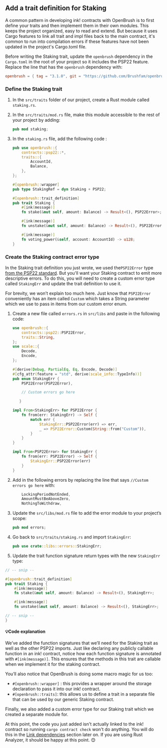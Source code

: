 ## Add a trait definition for Staking

A common pattern in developing ink! contracts with OpenBrush is to first define your traits and then implement them in their own modules. This keeps the project organized, easy to read and extend. But because it uses Cargo features to link all trait and impl files back to the main contract, it's common to run into compilation errors if these features have not been updated in the project's Cargo.toml file.

Before writing the Staking trait, update the `openbrush` dependency in the `Cargo.toml` in the root of your project so it includes the PSP22 feature. Replace the line that has the `openbrush` dependency with:

```toml
openbrush = { tag = "3.1.0", git = "https://github.com/Brushfam/openbrush-contracts", default-features = false, features = ["psp22"] }
```

### Define the Staking trait

1. In the `src/traits` folder of our project, create a Rust module called `staking.rs`.
2. In the `src/traits/mod.rs` file, make this module accessible to the rest of your project by adding:
    
    ```rust
    pub mod staking;
    ```
    
3. In the `staking.rs` file, add the following code :
    
    ```rust
    pub use openbrush::{
        contracts::psp22::*,
        traits::{
            AccountId,
            Balance,
        },
    };
    
    #[openbrush::wrapper]
    pub type StakingRef = dyn Staking + PSP22;
    
    #[openbrush::trait_definition]
    pub trait Staking {
        #[ink(message)]
        fn stake(&mut self, amount: Balance) -> Result<(), PSP22Error>;
    
        #[ink(message)]
        fn unstake(&mut self, amount: Balance) -> Result<(), PSP22Error>;
    
        #[ink(message)]
        fn voting_power(&self, account: AccountId) -> u128;
    }
    ```

### Create the Staking contract error type

In the Staking trait definition you just wrote, we used the`PSP22Error` type [from the PSP22 standard](https://github.com/w3f/PSPs/blob/master/PSPs/psp-22.md#Errors). But you'll want your Staking contract to emit more descriptive errors. To do this, you will need to create a custom error type called `StakingErr` and update the trait definition to use it.

For brevity, we won’t explain too much here. Just know that `PSP22Error` conveniently has an item called `Custom` which takes a String parameter which we use to pass in items from our custom error enum.

1. Create a new file called `errors.rs` in `src/libs` and paste in the following code:
    
    ```rust
    use openbrush::{
        contracts::psp22::PSP22Error,
        traits::String,
    };
    use scale::{
        Decode,
        Encode,
    };
    
    #[derive(Debug, PartialEq, Eq, Encode, Decode)]
    #[cfg_attr(feature = "std", derive(scale_info::TypeInfo))]
    pub enum StakingErr {
        PSP22Error(PSP22Error),
    
        // Custom errors go here
    
       }
    
    impl From<StakingErr> for PSP22Error {
        fn from(err: StakingErr) -> Self {
            match err {
                StakingErr::PSP22Error(err) => err,
                _ => PSP22Error::Custom(String::from("Custom")),
            }
        }
    }
    
    impl From<PSP22Error> for StakingErr {
        fn from(err: PSP22Error) -> Self {
            StakingErr::PSP22Error(err)
        }
    }
    ```
    
2. Add in the following errors by replacing the line that says `//Custom errors go here` with:
    
    ```rust
    	LockingPeriodNotEnded,
        AmountMustBeAboveZero,
        NothingToWithdraw,
    ```
    
3. Update the `src/libs/mod.rs` file to add the error module to your project’s scope:
    
    ```rust
    pub mod errors;
    ```
    
4. Go back to `src/traits/staking.rs`  and import `StakingErr`:
    
    ```rust
    pub use crate::libs::errors::StakingErr;
    ```
    

5. Update the trait function signature return types with the new `StakingErr` type:

```rust
// -- snip --

#[openbrush::trait_definition]
pub trait Staking {
    #[ink(message)]
    fn stake(&mut self, amount: Balance) -> Result<(), StakingErr>;

    #[ink(message)]
    fn unstake(&mut self, amount: Balance) -> Result<(), StakingErr>;

// -- snip --
}
```

<!-- slide:break -->

<!-- tabs:start -->

#### **💡Code explanation**

We’ve added the function signatures that we’ll need for the Staking trait as well as the other PSP22 imports. Just like declaring any publicly callable function in an ink! contract, notice how each function signature is annotated with `#[ink(message)]`. This ensures that the methods in this trait are callable when we implement it for the staking contract. 

You’ll also notice that OpenBrush is doing some macro magic for us too:

- `#[openbrush::wrapper]` : this provides a wrapper around the storage declaration to pass it into our ink! contract.
- `#[openbrush::traits]`: this allows us to define a trait in a separate file that can be used by our generic Staking contract.

Finally, we also added a custom error type for our Staking trait which we created a separate module for.

<!-- tabs:end -->

At this point, the code you just added isn't actually linked to the ink! contract so running `cargo contract check` won't do anything. You will do this in the [Link dependencies](./dependencies) section later on. If you are using Rust Analyzer, it should be happy at this point. 😊